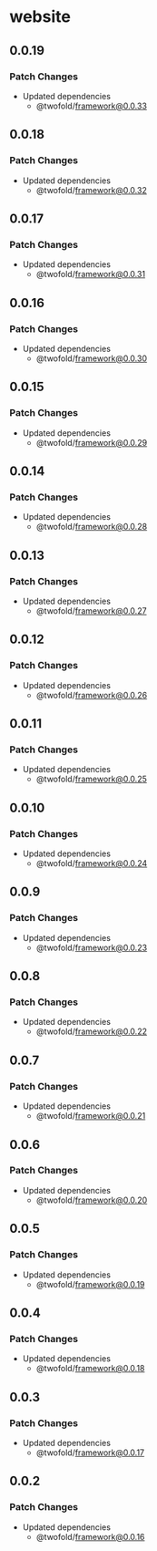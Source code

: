 # website

## 0.0.19

### Patch Changes

- Updated dependencies
  - @twofold/framework@0.0.33

## 0.0.18

### Patch Changes

- Updated dependencies
  - @twofold/framework@0.0.32

## 0.0.17

### Patch Changes

- Updated dependencies
  - @twofold/framework@0.0.31

## 0.0.16

### Patch Changes

- Updated dependencies
  - @twofold/framework@0.0.30

## 0.0.15

### Patch Changes

- Updated dependencies
  - @twofold/framework@0.0.29

## 0.0.14

### Patch Changes

- Updated dependencies
  - @twofold/framework@0.0.28

## 0.0.13

### Patch Changes

- Updated dependencies
  - @twofold/framework@0.0.27

## 0.0.12

### Patch Changes

- Updated dependencies
  - @twofold/framework@0.0.26

## 0.0.11

### Patch Changes

- Updated dependencies
  - @twofold/framework@0.0.25

## 0.0.10

### Patch Changes

- Updated dependencies
  - @twofold/framework@0.0.24

## 0.0.9

### Patch Changes

- Updated dependencies
  - @twofold/framework@0.0.23

## 0.0.8

### Patch Changes

- Updated dependencies
  - @twofold/framework@0.0.22

## 0.0.7

### Patch Changes

- Updated dependencies
  - @twofold/framework@0.0.21

## 0.0.6

### Patch Changes

- Updated dependencies
  - @twofold/framework@0.0.20

## 0.0.5

### Patch Changes

- Updated dependencies
  - @twofold/framework@0.0.19

## 0.0.4

### Patch Changes

- Updated dependencies
  - @twofold/framework@0.0.18

## 0.0.3

### Patch Changes

- Updated dependencies
  - @twofold/framework@0.0.17

## 0.0.2

### Patch Changes

- Updated dependencies
  - @twofold/framework@0.0.16
